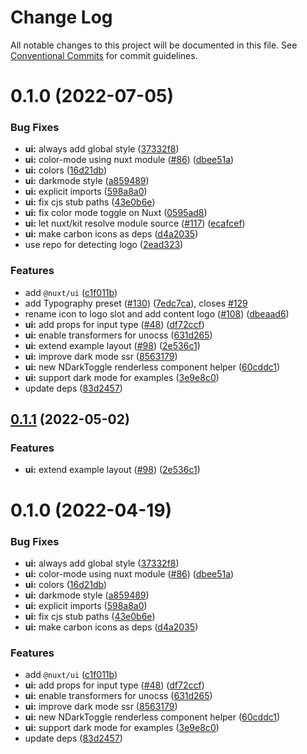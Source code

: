 # Change Log

All notable changes to this project will be documented in this file.
See [Conventional Commits](https://conventionalcommits.org) for commit guidelines.

# 0.1.0 (2022-07-05)


### Bug Fixes

* **ui:** always add global style ([37332f8](https://github.com/516310460/ui/commit/37332f8669f02257740baec6e3131fdca6a589b9))
* **ui:** color-mode using nuxt module ([#86](https://github.com/516310460/ui/issues/86)) ([dbee51a](https://github.com/516310460/ui/commit/dbee51abe69b2924cba1e09b630235008d347789))
* **ui:** colors ([16d21db](https://github.com/516310460/ui/commit/16d21dbfb7fc30b7b429f2d52bf71425c0e0dcf5))
* **ui:** darkmode style ([a859489](https://github.com/516310460/ui/commit/a859489036be3a9783733cb31d8609e60dd30928))
* **ui:** explicit imports ([598a8a0](https://github.com/516310460/ui/commit/598a8a0f7f0faa341d2cb391b74aa040c3430b55))
* **ui:** fix cjs stub paths ([43e0b6e](https://github.com/516310460/ui/commit/43e0b6e411d256314d879ba14706987968a1d62a))
* **ui:** fix color mode toggle on Nuxt ([0595ad8](https://github.com/516310460/ui/commit/0595ad82139fdd3ae054e0ce358cb345448f7d98))
* **ui:** let nuxt/kit resolve module source ([#117](https://github.com/516310460/ui/issues/117)) ([ecafcef](https://github.com/516310460/ui/commit/ecafcef782f96fd6520cce048faee0b74404b4ce))
* **ui:** make carbon icons as deps ([d4a2035](https://github.com/516310460/ui/commit/d4a203552513abedd60ed4d3e53b297268bf0872))
* use repo for detecting logo ([2ead323](https://github.com/516310460/ui/commit/2ead3237aa1b8cd747aa23602f5c4cd25bf8a2f7))


### Features

* add `@nuxt/ui` ([c1f011b](https://github.com/516310460/ui/commit/c1f011bebba38e28f5c38cbf69efaeb5f8d766b1))
* add Typography preset ([#130](https://github.com/516310460/ui/issues/130)) ([7edc7ca](https://github.com/516310460/ui/commit/7edc7ca536eb19d87047dcccf9089694bb21a5f8)), closes [#129](https://github.com/516310460/ui/issues/129)
* rename icon to logo slot and add content logo ([#108](https://github.com/516310460/ui/issues/108)) ([dbeaad6](https://github.com/516310460/ui/commit/dbeaad6793ee08b8c41660165fac252e733fe5fc))
* **ui:** add props for input type ([#48](https://github.com/516310460/ui/issues/48)) ([df72ccf](https://github.com/516310460/ui/commit/df72ccf626d72833ad4ec960956f2d2e662d6173))
* **ui:** enable transformers for unocss ([631d265](https://github.com/516310460/ui/commit/631d2655f0469286fd17b6ea39dbb0650571b156))
* **ui:** extend example layout ([#98](https://github.com/516310460/ui/issues/98)) ([2e536c1](https://github.com/516310460/ui/commit/2e536c164974282658b5f78a983fc30a123bfa7c))
* **ui:** improve dark mode ssr ([8563179](https://github.com/516310460/ui/commit/8563179107677c7ebad5553c1d76bd6a6c38113f))
* **ui:** new NDarkToggle renderless component helper ([60cddc1](https://github.com/516310460/ui/commit/60cddc15e1e68dcbb773f94c114194603d936280))
* **ui:** support dark mode for examples ([3e9e8c0](https://github.com/516310460/ui/commit/3e9e8c056697b1874004064391f8b8267aa59d9b))
* update deps ([83d2457](https://github.com/516310460/ui/commit/83d245724d7148d5e5469a36ffa86f1d85282e2e))





## [0.1.1](https://github.com/nuxt/ui/compare/@nuxt/ui@0.1.0...@nuxt/ui@0.1.1) (2022-05-02)


### Features

* **ui:** extend example layout ([#98](https://github.com/nuxt/ui/issues/98)) ([2e536c1](https://github.com/nuxt/ui/commit/2e536c164974282658b5f78a983fc30a123bfa7c))





# 0.1.0 (2022-04-19)


### Bug Fixes

* **ui:** always add global style ([37332f8](https://github.com/nuxt/ui/commit/37332f8669f02257740baec6e3131fdca6a589b9))
* **ui:** color-mode using nuxt module ([#86](https://github.com/nuxt/ui/issues/86)) ([dbee51a](https://github.com/nuxt/ui/commit/dbee51abe69b2924cba1e09b630235008d347789))
* **ui:** colors ([16d21db](https://github.com/nuxt/ui/commit/16d21dbfb7fc30b7b429f2d52bf71425c0e0dcf5))
* **ui:** darkmode style ([a859489](https://github.com/nuxt/ui/commit/a859489036be3a9783733cb31d8609e60dd30928))
* **ui:** explicit imports ([598a8a0](https://github.com/nuxt/ui/commit/598a8a0f7f0faa341d2cb391b74aa040c3430b55))
* **ui:** fix cjs stub paths ([43e0b6e](https://github.com/nuxt/ui/commit/43e0b6e411d256314d879ba14706987968a1d62a))
* **ui:** make carbon icons as deps ([d4a2035](https://github.com/nuxt/ui/commit/d4a203552513abedd60ed4d3e53b297268bf0872))


### Features

* add `@nuxt/ui` ([c1f011b](https://github.com/nuxt/ui/commit/c1f011bebba38e28f5c38cbf69efaeb5f8d766b1))
* **ui:** add props for input type ([#48](https://github.com/nuxt/ui/issues/48)) ([df72ccf](https://github.com/nuxt/ui/commit/df72ccf626d72833ad4ec960956f2d2e662d6173))
* **ui:** enable transformers for unocss ([631d265](https://github.com/nuxt/ui/commit/631d2655f0469286fd17b6ea39dbb0650571b156))
* **ui:** improve dark mode ssr ([8563179](https://github.com/nuxt/ui/commit/8563179107677c7ebad5553c1d76bd6a6c38113f))
* **ui:** new NDarkToggle renderless component helper ([60cddc1](https://github.com/nuxt/ui/commit/60cddc15e1e68dcbb773f94c114194603d936280))
* **ui:** support dark mode for examples ([3e9e8c0](https://github.com/nuxt/ui/commit/3e9e8c056697b1874004064391f8b8267aa59d9b))
* update deps ([83d2457](https://github.com/nuxt/ui/commit/83d245724d7148d5e5469a36ffa86f1d85282e2e))
